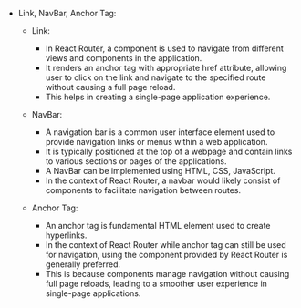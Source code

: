 - Link, NavBar, Anchor Tag:
    - Link:
        - In React Router, a <link> component is used to navigate from different views and components in the application.
        - It renders an anchor tag <a> with appropriate href attribute, allowing user to click on the link and navigate to the specified route without causing a full page reload.
        - This helps in creating a single-page application experience.

    - NavBar:
        - A navigation bar is a common user interface element used to provide navigation links or menus within a web application.
        - It is typically positioned at the top of a webpage and contain links to various sections or pages of the applications.
        - A NavBar can be implemented using HTML, CSS, JavaScript.
        - In the context of React Router, a navbar would likely consist of <link> components to facilitate navigation between routes.

    - Anchor Tag: 
        - An anchor <a> tag is fundamental HTML element used to create hyperlinks.
        - In the context of React Router while anchor tag can still be used for navigation, using the <link> component provided by React Router is generally preferred.
        - This is because <link> components manage navigation without causing full page reloads, leading to a smoother user experience in single-page applications. 

